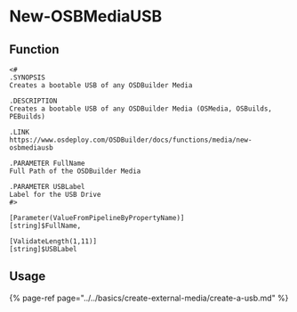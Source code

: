 # New-OSBMediaUSB

## Function

```text
<#
.SYNOPSIS
Creates a bootable USB of any OSDBuilder Media

.DESCRIPTION
Creates a bootable USB of any OSDBuilder Media (OSMedia, OSBuilds, PEBuilds)

.LINK
https://www.osdeploy.com/OSDBuilder/docs/functions/media/new-osbmediausb

.PARAMETER FullName
Full Path of the OSDBuilder Media

.PARAMETER USBLabel
Label for the USB Drive
#>
```

```text
[Parameter(ValueFromPipelineByPropertyName)]
[string]$FullName,

[ValidateLength(1,11)]
[string]$USBLabel
```

## Usage

{% page-ref page="../../basics/create-external-media/create-a-usb.md" %}

